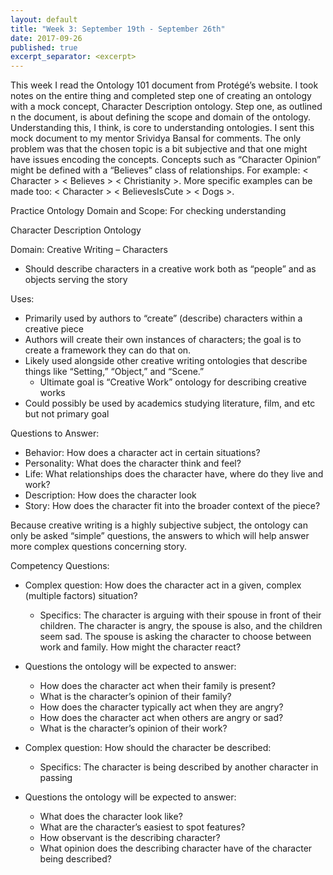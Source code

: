 ```yaml
---
layout: default
title: "Week 3: September 19th - September 26th"
date: 2017-09-26
published: true
excerpt_separator: <excerpt>
---
```

This week I read the Ontology 101 document from Protégé’s website. I took notes on the entire thing and completed step one of creating an ontology with a mock concept, Character Description ontology. <excerpt> Step one, as outlined n the document, is about defining the scope and domain of the ontology. Understanding this, I think, is core to understanding ontologies. I sent this mock document to my mentor Srividya Bansal for comments. The only problem was that the chosen topic is a bit subjective and that one might have issues encoding the concepts. Concepts such as “Character Opinion” might be defined with a “Believes” class of relationships. For example: < Character > < Believes > < Christianity >. More specific examples can be made too: < Character > < BelievesIsCute > < Dogs >.

Practice Ontology Domain and Scope: For checking understanding

Character Description Ontology

Domain: Creative Writing – Characters
* Should describe characters in a creative work both as “people” and as objects serving the story

Uses:
* Primarily used by authors to “create” (describe) characters within a creative piece
* Authors will create their own instances of characters; the goal is to create a framework they can do that on.
* Likely used alongside other creative writing ontologies that describe things like “Setting,” “Object,” and “Scene.”
	- Ultimate goal is “Creative Work” ontology for describing creative works
* Could possibly be used by academics studying literature, film, and etc but not primary goal
	
Questions to Answer:

* Behavior: How does a character act in certain situations?
* Personality: What does the character think and feel?
* Life: What relationships does the character have, where do they live and work?
* Description: How does the character look
* Story: How does the character fit into the broader context of the piece?

Because creative writing is a highly subjective subject, the ontology can only be asked “simple” questions, the answers to which will help answer more complex questions concerning story.

Competency Questions:

* Complex question: How does the character act in a given, complex (multiple factors) situation?

	* Specifics: The character is arguing with their spouse in front of their children. The character is angry, the spouse is also, and the children seem sad. The spouse is asking the character to choose between work and family. How might the character react?
	
* Questions the ontology will be expected to answer:

	* How does the character act when their family is present?
	* What is the character’s opinion of their family?
	* How does the character typically act when they are angry?
	* How does the character act when others are angry or sad?
	* What is the character’s opinion of their work?
	
* Complex question: How should the character be described:

	* Specifics: The character is being described by another character in passing
	
* Questions the ontology will be expected to answer:

	* What does the character look like?
	* What are the character’s easiest to spot features?
	* How observant is the describing character?
	* What opinion does the describing character have of the character being described?
